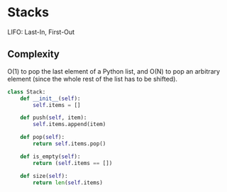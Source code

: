 # Stacks

LIFO: Last-In, First-Out

## Complexity
O(1) to pop the last element of a Python list, and O(N) to pop an arbitrary element (since the whole rest of the list has to be shifted).


```python
class Stack:
    def __init__(self):
        self.items = []

    def push(self, item):
        self.items.append(item)

    def pop(self):
        return self.items.pop()

    def is_empty(self):
        return (self.items == [])

    def size(self):
        return len(self.items)
```

